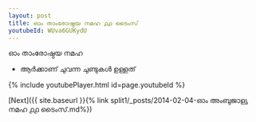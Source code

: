 ```yaml
---
layout: post
title: ഓം താംരോഷ്ഠയ നമഹ ൧൧ ടൈംസ്
youtubeId: WUva6GUKydU
---
```

 
 
 ഓം താംരോഷ്ഠയ നമഹ 
 
 -  ആർക്കാണ് ചുവന്ന ചുണ്ടുകൾ ഉള്ളത് 
 
  
 
  
 
 
 
 
 
 


{% include youtubePlayer.html id=page.youtubeId %}
 
[Next]({{ site.baseurl }}{% link  split1/_posts/2014-02-04-ഓം അംബുജാള്യ നമഹ ൧൧ ടൈംസ്.md%})
 
